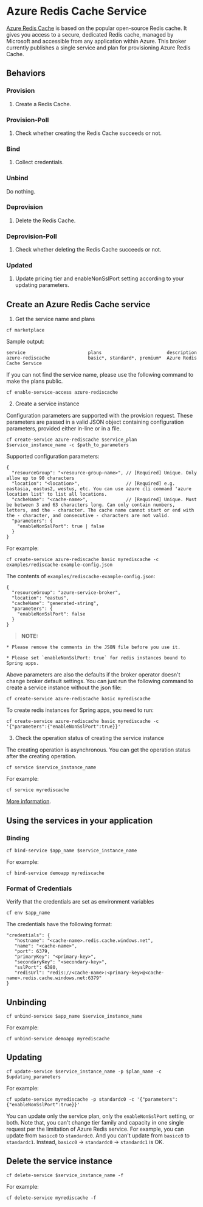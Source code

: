 # Azure Redis Cache Service

[Azure Redis Cache](https://azure.microsoft.com/en-us/services/cache/) is based on the popular open-source Redis cache. It gives you access to a secure, dedicated Redis cache, managed by Microsoft and accessible from any application within Azure. This broker currently publishes a single service and plan for provisioning Azure Redis Cache.

## Behaviors

### Provision

  1. Create a Redis Cache.

### Provision-Poll

  1. Check whether creating the Redis Cache succeeds or not.

### Bind

  1. Collect credentials.

### Unbind

  Do nothing.

### Deprovision

  1. Delete the Redis Cache.

### Deprovision-Poll

  1. Check whether deleting the Redis Cache succeeds or not.

### Updated

  1. Update pricing tier and enableNonSslPort setting according to your updating parameters.

## Create an Azure Redis Cache service

1. Get the service name and plans

  ```
  cf marketplace
  ```

  Sample output:

  ```
  service                       plans                        description
  azure-rediscache              basic*, standard*, premium*  Azure Redis Cache Service
  ```

  If you can not find the service name, please use the following command to make the plans public.

  ```
  cf enable-service-access azure-rediscache
  ```

2. Create a service instance

  Configuration parameters are supported with the provision request. These parameters are passed in a valid JSON object containing configuration parameters, provided either in-line or in a file.

  ```
  cf create-service azure-rediscache $service_plan $service_instance_name -c $path_to_parameters
  ```

  Supported configuration parameters:

  ```
  {
    "resourceGroup": "<resource-group-name>", // [Required] Unique. Only allow up to 90 characters
    "location": "<location>",                 // [Required] e.g. eastasia, eastus2, westus, etc. You can use azure cli command 'azure location list' to list all locations.
    "cacheName": "<cache-name>",              // [Required] Unique. Must be between 3 and 63 characters long. Can only contain numbers, letters, and the - character. The cache name cannot start or end with the - character, and consecutive - characters are not valid.
    "parameters": {
      "enableNonSslPort": true | false
    }
  }
  ```

  For example:

  ```
  cf create-service azure-rediscache basic myrediscache -c examples/rediscache-example-config.json
  ```

  The contents of `examples/rediscache-example-config.json`:

  ```
  {
    "resourceGroup": "azure-service-broker",
    "location": "eastus",
    "cacheName": "generated-string",
    "parameters": {
      "enableNonSslPort": false
    }
  }
  ```

  >**NOTE:**

    * Please remove the comments in the JSON file before you use it.

    * Please set `enableNonSslPort: true` for redis instances bound to Spring apps.

  Above parameters are also the defaults if the broker operator doesn't change broker default settings. You can just run the following command to create a service instance without the json file:

  ```
  cf create-service azure-rediscache basic myrediscache
  ```

  To create redis instances for Spring apps, you need to run:

  ```
  cf create-service azure-rediscache basic myrediscache -c '{"parameters":{"enableNonSslPort":true}}'
  ```

3. Check the operation status of creating the service instance

  The creating operation is asynchronous. You can get the operation status after the creating operation.

  ```
  cf service $service_instance_name
  ```

  For example:

  ```
  cf service myrediscache
  ```

[More information](http://docs.cloudfoundry.org/devguide/services/managing-services.html#create).

## Using the services in your application

### Binding

  ```
  cf bind-service $app_name $service_instance_name
  ```

  For example:

  ```
  cf bind-service demoapp myrediscache
  ```

### Format of Credentials

  Verify that the credentials are set as environment variables

  ```
  cf env $app_name
  ```

  The credentials have the following format:

  ```
  "credentials": {
     "hostname": "<cache-name>.redis.cache.windows.net",
     "name": "<cache-name>",
     "port": 6379,
     "primaryKey": "<primary-key>",
     "secondaryKey": "<secondary-key>",
     "sslPort": 6380,
     "redisUrl": "redis://<cache-name>:<primary-key>@<cache-name>.redis.cache.windows.net:6379"
  }
  ```

## Unbinding

  ```
  cf unbind-service $app_name $service_instance_name
  ```

  For example:

  ```
  cf unbind-service demoapp myrediscache
  ```

## Updating

  ```
  cf update-service $service_instance_name -p $plan_name -c $updating_parameters
  ```
  For example:

  ```
  cf update-service myrediscache -p standardc0 -c '{"parameters":{"enableNonSslPort":true}}'
  ```

  You can update only the service plan, only the `enableNonSslPort` setting, or both. Note that, you can't change tier family and capacity in one single request per the limitation of Azure Redis service. For example, you can update from `basicc0` to `standardc0`. And you can't update from `basicc0` to `standardc1`. Instead, `basicc0` -> `standardc0` -> `standardc1` is OK.

## Delete the service instance

  ```
  cf delete-service $service_instance_name -f
  ```

  For example:

  ```
  cf delete-service myrediscache -f
  ```
